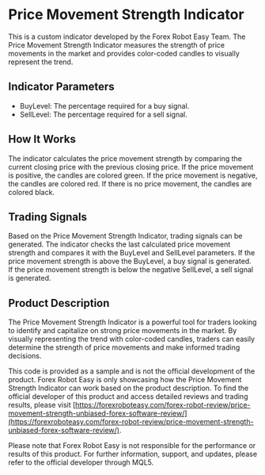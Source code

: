 # Price Movement Strength Indicator

This is a custom indicator developed by the Forex Robot Easy Team. The Price Movement Strength Indicator measures the strength of price movements in the market and provides color-coded candles to visually represent the trend.

## Indicator Parameters

- BuyLevel: The percentage required for a buy signal.
- SellLevel: The percentage required for a sell signal.

## How It Works

The indicator calculates the price movement strength by comparing the current closing price with the previous closing price. If the price movement is positive, the candles are colored green. If the price movement is negative, the candles are colored red. If there is no price movement, the candles are colored black.

## Trading Signals

Based on the Price Movement Strength Indicator, trading signals can be generated. The indicator checks the last calculated price movement strength and compares it with the BuyLevel and SellLevel parameters. If the price movement strength is above the BuyLevel, a buy signal is generated. If the price movement strength is below the negative SellLevel, a sell signal is generated.

## Product Description

The Price Movement Strength Indicator is a powerful tool for traders looking to identify and capitalize on strong price movements in the market. By visually representing the trend with color-coded candles, traders can easily determine the strength of price movements and make informed trading decisions.

This code is provided as a sample and is not the official development of the product. Forex Robot Easy is only showcasing how the Price Movement Strength Indicator can work based on the product description. To find the official developer of this product and access detailed reviews and trading results, please visit [https://forexroboteasy.com/forex-robot-review/price-movement-strength-unbiased-forex-software-review/](https://forexroboteasy.com/forex-robot-review/price-movement-strength-unbiased-forex-software-review/).

Please note that Forex Robot Easy is not responsible for the performance or results of this product. For further information, support, and updates, please refer to the official developer through MQL5.
